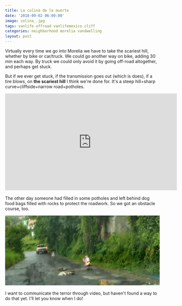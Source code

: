 ```yaml
---
title: La colina de la muerte
date: '2018-09-02 06:00:00'
image: colina_.jpg
tags: vanlife offroad vanlifemexico cliff
categories: neighborhood morelia vandwelling
layout: post
---
```


Virtually every time we go into Morelia we have to take the scariest hill, whether by bike or car/truck. We could go another way on bike, adding 30 min each way. By truck we could only avoid it by going off-road altogether, and perhaps get stuck.

But if we ever get stuck, if the transmission goes out (which is does), if a tire blows, on **the scariest hill** I think we're done for. It's a steep hill+sharp curve+cliffside+narrow road+potholes.

<iframe width="560" height="315" src="https://www.youtube.com/embed/sEC1sGbHKgE" frameborder="0" allow="autoplay; encrypted-media" allowfullscreen></iframe>

The other day someone had filled in some potholes and left behind dog food bags filled with rocks to protect the roadwork. So we got an obstacle course, too.

[![](/images/colina_work_.jpg)](/images/colina_work.jpg)

I want to communicate the terror through video, but haven't found a way to do that yet. I'll let you know when I do!